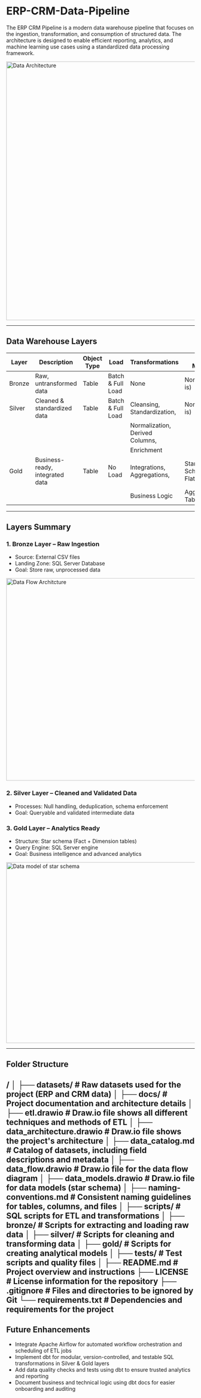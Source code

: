 # ERP-CRM-Data-Pipeline
The ERP CRM Pipeline is a modern data warehouse pipeline that focuses on the ingestion, transformation, and consumption of structured data. The architecture is designed to enable efficient reporting, analytics, and machine learning use cases using a standardized data processing framework.

<img width="901" height="691" alt="Data Architecture" src="https://github.com/user-attachments/assets/84cf43f9-74e9-4ec4-a87c-a537cb1af5fe" />

---

## Data Warehouse Layers
| Layer  | Description                     | Object Type | Load              | Transformations                 | Data Model         |
| ------ | ------------------------------- | ----------- | ----------------- | ------------------------------- | ------------------ |
| Bronze | Raw, untransformed data         | Table       | Batch & Full Load | None                            | None (as-is)       |
| Silver | Cleaned & standardized data     | Table       | Batch & Full Load | Cleansing, Standardization,     | None (as-is)       |
|        |                                 |             |                   | Normalization, Derived Columns, |                    |
|        |                                 |             |                   | Enrichment                      |                    |
| Gold   | Business-ready, integrated data | Table       | No Load           | Integrations, Aggregations,     | Star Schema, Flat, |
|        |                                 |             |                   | Business Logic                  | Aggregated Table   |

---

## Layers Summary
### 1. Bronze Layer – Raw Ingestion
- Source: External CSV files
- Landing Zone: SQL Server Database
- Goal: Store raw, unprocessed data

<img width="821" height="541" alt="Data Flow Architcture" src="https://github.com/user-attachments/assets/40be832d-181d-42d5-8f87-92fcc19357b8" />

### 2. Silver Layer – Cleaned and Validated Data
- Processes: Null handling, deduplication, schema enforcement
- Goal: Queryable and validated intermediate data

### 3. Gold Layer – Analytics Ready
- Structure: Star schema (Fact + Dimension tables)
- Query Engine:  SQL Server engine
- Goal: Business intelligence and advanced analytics

<img width="871" height="483" alt="Data model of star schema" src="https://github.com/user-attachments/assets/c5210e3d-0829-4b29-a72e-84368079ab51" />

---

## Folder Structure
/
│
├── datasets/                           # Raw datasets used for the project (ERP and CRM data)
│
├── docs/                               # Project documentation and architecture details
│   ├── etl.drawio                      # Draw.io file shows all different techniques and methods of ETL
│   ├── data_architecture.drawio        # Draw.io file shows the project's architecture
│   ├── data_catalog.md                 # Catalog of datasets, including field descriptions and metadata
│   ├── data_flow.drawio                # Draw.io file for the data flow diagram
│   ├── data_models.drawio              # Draw.io file for data models (star schema)
│   ├── naming-conventions.md           # Consistent naming guidelines for tables, columns, and files
│
├── scripts/                            # SQL scripts for ETL and transformations
│   ├── bronze/                         # Scripts for extracting and loading raw data
│   ├── silver/                         # Scripts for cleaning and transforming data
│   ├── gold/                           # Scripts for creating analytical models
│
├── tests/                              # Test scripts and quality files
│
├── README.md                           # Project overview and instructions
├── LICENSE                             # License information for the repository
├── .gitignore                          # Files and directories to be ignored by Git
└── requirements.txt                    # Dependencies and requirements for the project
---

## Future Enhancements
- Integrate Apache Airflow for automated workflow orchestration and scheduling of ETL jobs
- Implement dbt for modular, version-controlled, and testable SQL transformations in Silver & Gold layers
- Add data quality checks and tests using dbt to ensure trusted analytics and reporting
- Document business and technical logic using dbt docs for easier onboarding and auditing
